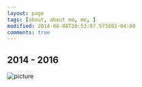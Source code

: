 ```yaml
---
layout: page
tags: [about, about me, me, ]
modified: 2014-08-08T20:53:07.573882-04:00
comments: true
---
```


## 2014 - 2016
  
![picture](../images/bio-photo.jpg) 

